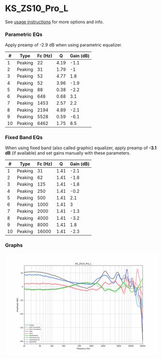 # KS_ZS10_Pro_L
See [usage instructions](https://github.com/jaakkopasanen/AutoEq#usage) for more options and info.

### Parametric EQs
Apply preamp of -2.9 dB when using parametric equalizer.

|   # | Type    |   Fc (Hz) |    Q |   Gain (dB) |
|-----|---------|-----------|------|-------------|
|   1 | Peaking |        22 | 4.19 |        -1.1 |
|   2 | Peaking |        31 | 1.79 |        -1   |
|   3 | Peaking |        52 | 4.77 |         1.8 |
|   4 | Peaking |        52 | 3.96 |        -1.9 |
|   5 | Peaking |        88 | 0.38 |        -2.2 |
|   6 | Peaking |       648 | 0.68 |         3.1 |
|   7 | Peaking |      1453 | 2.57 |         2.2 |
|   8 | Peaking |      2194 | 4.89 |        -2.1 |
|   9 | Peaking |      5528 | 0.59 |        -6.1 |
|  10 | Peaking |      6462 | 1.75 |         8.5 |

### Fixed Band EQs
When using fixed band (also called graphic) equalizer, apply preamp of **-3.1 dB** (if available) and set gains manually with these parameters.

|   # | Type    |   Fc (Hz) |    Q |   Gain (dB) |
|-----|---------|-----------|------|-------------|
|   1 | Peaking |        31 | 1.41 |        -2.1 |
|   2 | Peaking |        62 | 1.41 |        -1.8 |
|   3 | Peaking |       125 | 1.41 |        -1.8 |
|   4 | Peaking |       250 | 1.41 |        -0.2 |
|   5 | Peaking |       500 | 1.41 |         2.1 |
|   6 | Peaking |      1000 | 1.41 |         3   |
|   7 | Peaking |      2000 | 1.41 |        -1.3 |
|   8 | Peaking |      4000 | 1.41 |        -3.2 |
|   9 | Peaking |      8000 | 1.41 |         1.8 |
|  10 | Peaking |     16000 | 1.41 |        -2.3 |

### Graphs
![](./KS_ZS10_Pro_L.png)
